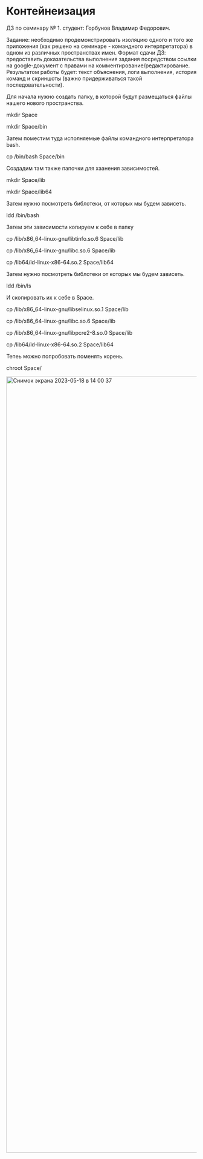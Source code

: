 # Контейнеизация

ДЗ по семинару № 1. 
студент: Горбунов Владимир Федорович. 

Задание: необходимо продемонстрировать изоляцию одного и того же приложения (как решено на семинаре - командного интерпретатора) в одном из различных пространствах имен.
Формат сдачи ДЗ: предоставить доказательства выполнения задания посредством ссылки на google-документ с правами на комментирование/редактирование.
Результатом работы будет: текст объяснения, логи выполнения, история команд и скриншоты (важно придерживаться такой последовательности).


Для начала нужно создать папку,  в которой будут размещаться файлы нашего нового пространства.

mkdir Space

mkdir Space/bin

Затем поместим туда исполняемые файлы командного интерпретатора bash.

cp /bin/bash Space/bin

Создадим там также папочки для хаанения зависимостей.

 mkdir Space/lib

 mkdir Space/lib64


Затем нужно посмотреть библотеки, от которых мы будем зависеть.

ldd /bin/bash

Затем эти зависимости копируем к себе в папку 

cp /lib/x86_64-linux-gnu/libtinfo.so.6 Space/lib

cp /lib/x86_64-linux-gnu/libc.so.6 Space/lib

cp /lib64/ld-linux-x86-64.so.2 Space/lib64

Затем нужно посмотреть библотеки от которых мы будем зависеть.

ldd /bin/ls

И скопировать их к себе в Space.

cp /lib/x86_64-linux-gnu/libselinux.so.1 Space/lib

cp /lib/x86_64-linux-gnu/libc.so.6 Space/lib

cp /lib/x86_64-linux-gnu/libpcre2-8.so.0 Space/lib

cp /lib64/ld-linux-x86-64.so.2 Space/lib64

Тепеь можно попробовать поменять корень.

chroot Space/

<img width="2048" alt="Снимок экрана 2023-05-18 в 14 00 37" src="https://github.com/VladimirGorF/Conteinerization/assets/110591063/5106f6c6-7db3-4a3a-a9fb-696b6b2f698d">




